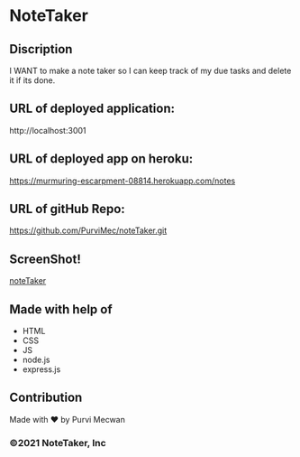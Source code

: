 # NoteTaker

## Discription
I WANT to make a note taker so I can keep track of my due tasks and delete it if its done.

## URL of deployed application:
http://localhost:3001

## URL of deployed app on heroku:
https://murmuring-escarpment-08814.herokuapp.com/notes

## URL of gitHub Repo:
https://github.com/PurviMec/noteTaker.git

## ScreenShot!
[noteTaker](https://user-images.githubusercontent.com/86253830/140625817-09af6fb1-7070-4649-8750-af74d3dec5b3.jpg)

## Made with help of 
- HTML
- CSS
- JS
- node.js
- express.js

## Contribution
Made with ❤️  by Purvi Mecwan

### ©️2021 NoteTaker, Inc

